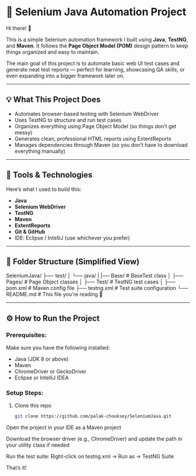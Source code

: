 
# 🧪 Selenium Java Automation Project

Hi there! 👋

This is a simple Selenium automation framework I built using **Java**, **TestNG**, and **Maven**. It follows the **Page Object Model (POM)** design pattern to keep things organized and easy to maintain.

The main goal of this project is to automate basic web UI test cases and generate neat test reports — perfect for learning, showcasing QA skills, or even expanding into a bigger framework later on.

---

## 💡 What This Project Does

- Automates browser-based testing with Selenium WebDriver
- Uses TestNG to structure and run test cases
- Organizes everything using Page Object Model (so things don’t get messy)
- Generates clean, professional HTML reports using ExtentReports
- Manages dependencies through Maven (so you don’t have to download everything manually)

---

## 🧰 Tools & Technologies

Here’s what I used to build this:

- **Java**  
- **Selenium WebDriver**  
- **TestNG**  
- **Maven**  
- **ExtentReports**  
- **Git & GitHub**  
- IDE: Eclipse / IntelliJ (use whichever you prefer)

---

## 📁 Folder Structure (Simplified View)

SeleniumJava/
├── test/
│ └── java/
| |── Base/ # BaseTest class
│ ├── Pages/ # Page Object classes
│ ├── Test/ # TestNG test cases
│
├── pom.xml # Maven config file
├── testng.xml # Test suite configuration
└── README.md # This file you're reading 🙂

---

## ⚙️ How to Run the Project

### Prerequisites:

Make sure you have the following installed:

- Java (JDK 8 or above)
- Maven
- ChromeDriver or GeckoDriver
- Eclipse or IntelliJ IDEA

### Setup Steps:

1. Clone this repo  
   ```bash
   git clone https://github.com/palak-chouksey/SeleniumJava.git
Open the project in your IDE as a Maven project

Download the browser driver (e.g., ChromeDriver) and update the path in your utility class if needed

Run the test suite:
Right-click on testng.xml → Run as → TestNG Suite

That’s it!
